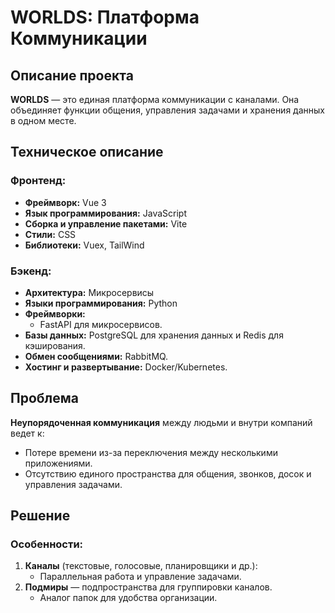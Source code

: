 # WORLDS: Платформа Коммуникации

## Описание проекта
**WORLDS** — это единая платформа коммуникации с каналами. Она объединяет функции общения, управления задачами и хранения данных в одном месте.

## Техническое описание
### Фронтенд:
- **Фреймворк:** Vue 3
- **Язык программирования:** JavaScript
- **Сборка и управление пакетами:** Vite
- **Стили:** CSS
- **Библиотеки:** Vuex, TailWind
### Бэкенд:
- **Архитектура:** Микросервисы
- **Языки программирования:** Python
- **Фреймворки:**
  - FastAPI для микросервисов.
- **Базы данных:** PostgreSQL для хранения данных и Redis для кэширования.
- **Обмен сообщениями:** RabbitMQ.
- **Хостинг и развертывание:** Docker/Kubernetes.

## Проблема
**Неупорядоченная коммуникация** между людьми и внутри компаний ведет к:
- Потере времени из-за переключения между несколькими приложениями.
- Отсутствию единого пространства для общения, звонков, досок и управления задачами.

## Решение
### Особенности:
1. **Каналы** (текстовые, голосовые, планировщики и др.):
   - Параллельная работа и управление задачами.
2. **Подмиры** — подпространства для группировки каналов.
   - Аналог папок для удобства организации.
